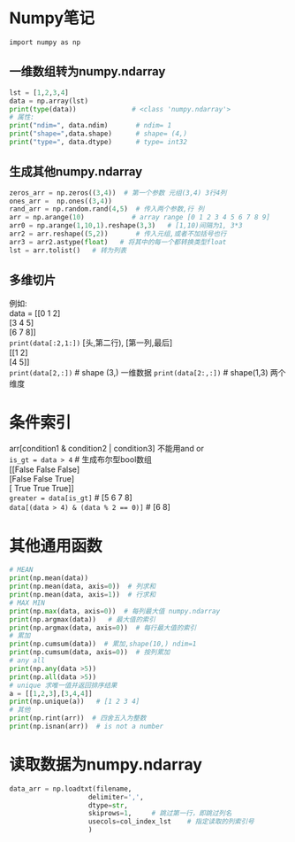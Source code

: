 # Numpy笔记
`import numpy as np`  
  
## 一维数组转为numpy.ndarray
```py
lst = [1,2,3,4]
data = np.array(lst)
print(type(data))              # <class 'numpy.ndarray'>
# 属性:
print("ndim=", data.ndim)       # ndim= 1
print("shape=",data.shape)      # shape= (4,)
print("type=", data.dtype)      # type= int32
```

## 生成其他numpy.ndarray
```py
zeros_arr = np.zeros((3,4))  # 第一个参数 元组(3,4) 3行4列
ones_arr =  np.ones((3,4))
rand_arr = np.random.rand(4,5)  # 传入两个参数,行 列
arr = np.arange(10)            # array range [0 1 2 3 4 5 6 7 8 9]
arr0 = np.arange(1,10,1).reshape(3,3)   # [1,10)间隔为1, 3*3
arr2 = arr.reshape((5,2))       # 传入元组,或者不加括号也行
arr3 = arr2.astype(float)   # 将其中的每一个都转换类型float
lst = arr.tolist()   # 转为列表
```
  
## 多维切片
例如:  
data = 
[[0 1 2]  
 [3 4 5]  
 [6 7 8]]  
`print(data[:2,1:])` [头,第二行), [第一列,最后]  
[[1 2]  
 [4 5]]  
 `print(data[2,:])`  # shape (3,)  一维数据 
 `print(data[2:,:])`   # shape(1,3)  两个维度  

 # 条件索引
 arr[condition1 & condition2 | condition3]  不能用and or  
 `is_gt = data > 4`   # 生成布尔型bool数组  
 [[False False False]    
 [False False  True]    
 [ True  True  True]]    
 `greater = data[is_gt]`   # [5 6 7 8]  
 `data[(data > 4) & (data % 2 == 0)]`  # [6 8]  
 

 # 其他通用函数
 ```py
 # MEAN
print(np.mean(data))
print(np.mean(data, axis=0))  # 列求和
print(np.mean(data, axis=1))  # 行求和
# MAX MIN
print(np.max(data, axis=0))  # 每列最大值 numpy.ndarray
print(np.argmax(data))   # 最大值的索引
print(np.argmax(data, axis=0))  # 每行最大值的索引
# 累加
print(np.cumsum(data))  # 累加,shape(10,) ndim=1
print(np.cumsum(data, axis=0))  # 按列累加
# any all
print(np.any(data >5))
print(np.all(data >5))
# unique 求唯一值并返回排序结果
a = [[1,2,3],[3,4,4]]
print(np.unique(a))   # [1 2 3 4]
# 其他
print(np.rint(arr))  # 四舍五入为整数
print(np.isnan(arr))  # is not a number
```


# 读取数据为numpy.ndarray
```py
data_arr = np.loadtxt(filename, 
                    delimiter=',', 
                    dtype=str, 
                    skiprows=1,     # 跳过第一行，即跳过列名
                    usecols=col_index_lst    # 指定读取的列索引号
                    )
```




